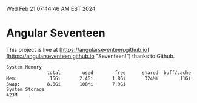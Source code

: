 Wed Feb 21 07:44:46 AM EST 2024

# Angular Seventeen


This project is live at [https://angularseventeen.github.io](https://angularseventeen.github.io "Seventeen!") thanks to Github.

```bash
System Memory
               total        used        free      shared  buff/cache   available
Mem:            15Gi       2.4Gi       1.8Gi       324Mi        11Gi        12Gi
Swap:          8.0Gi       108Mi       7.9Gi
System Storage
423M	.
```
```bash
